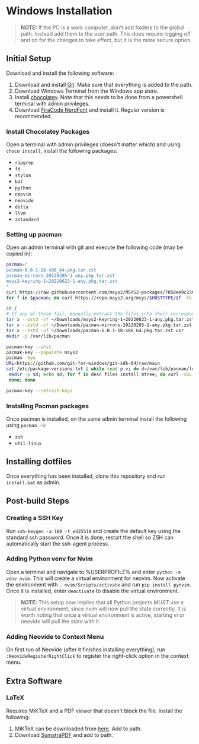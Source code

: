 # Windows Installation

> **NOTE:**
> If the PC is a work computer, don't add folders to the global path. Instead add them to
> the user path. This does require logging off and on for the changes to take effect, but
> it is the more secure option.

## Initial Setup

Download and install the following software:

1. Download and install [Git](https://git-scm.com/downloads). Make sure that everything is
   added to the path.
2. Download Windows Terminal from the Windows app store.
3. Install [chocolatey](https://chocolatey.org/install). Note that this *needs* to be done
   from a powershell terminal with admin privileges.
4. Download [FiraCode
   NerdFont](https://github.com/ryanoasis/nerd-fonts/tree/master/patched-fonts/FiraCode)
   and install it. Regular version is recommended.

### Install Chocolatey Packages

Open a terminal with admin privileges (doesn't matter which) and using `choco install`,
install the following packages:

* `ripgrep`
* `fd`
* `stylua`
* `bat`
* `python`
* `neovim`
* `neovide`
* `delta`
* `llvm`
* `zstandard`

### Setting up pacman

Open an admin terminal with git and execute the following code (may be copied in):

```sh
pacman="
pacman-6.0.1-18-x86_64.pkg.tar.zst
pacman-mirrors-20220205-1-any.pkg.tar.zst
msys2-keyring-1~20220623-1-any.pkg.tar.zst
"
curl https://raw.githubusercontent.com/msys2/MSYS2-packages/7858ee9c236402adf569ac7cff6beb1f883ab67c/pacman/pacman.conf -o /etc/pacman.conf
for f in $pacman; do curl https://repo.msys2.org/msys/$HOSTTYPE/$f -fo ~/Downloads/$f; done

cd /
# If any of these fail, manually extract the files into their corresponding directories.
tar x --zstd -vf ~/Downloads/msys2-keyring-1~20220623-1-any.pkg.tar.zst usr
tar x --zstd -vf ~/Downloads/pacman-mirrors-20220205-1-any.pkg.tar.zst etc
tar x --zstd -vf ~/Downloads/pacman-6.0.1-18-x86_64.pkg.tar.zst usr
mkdir -p /var/lib/pacman

pacman-key --init
pacmak-key --populate msys2
pacman -Syu
URL=https://github.com/git-for-windows/git-sdk-64/raw/main
cat /etc/package-versions.txt | while read p v; do d=/var/lib/pacman/local/$p-$v;
 mkdir -p $d; echo $d; for f in desc files install mtree; do curl -sSL "$URL$d/$f" -o $d/$f;
 done; done

pacman-key --refresh-keys
```

### Installing Pacman packages

Once pacman is installed, on the same admin terminal install the following using `pacman
-S`:

* `zsh`
* `util-linux`

## Installing dotfiles

Once everything has been installed, clone this repository and run `install.bat` as admin.

## Post-build Steps

### Creating a SSH Key

Run `ssh-keygen -a 100 -t ed25519` and create the default key using the standard ssh
password. Once it is done, restart the shell so ZSH can automatically start the ssh-agent
process.

### Adding Python venv for Nvim

Open a terminal and navigate to %USERPROFILE% and enter `python -m venv nvim`. This will
create a virtual environment for neovim. Now activate the environment with `.
nvim/Scripts/activate` and run `pip install pynvim`. Once it is installed, enter
`deactivate` to disable the virtual environment.

> **NOTE:**
> This setup now implies that all Python projects *MUST* use a virtual environment, since
> nvim will now pull the state correctly. It is worth noting that once a virtual
> environment is active, starting vi or neovide will pull the state with it.

### Adding Neovide to Context Menu

On first run of Neovide (after it finishes installing everything), run
`:NeovideRegisterRightClick` to register the right-click option in the context menu.

## Extra Software

### LaTeX

Requires MiKTeX and a PDF viewer that doesn't block the file. Install the following:

1. MiKTeX can be downloaded from [here](https://miktex.org/download). Add to path.
2. Download [SumatraPDF](https://www.sumatrapdfreader.org/download-free-pdf-viewer) and
   add to path.
